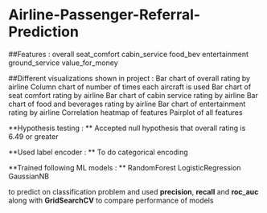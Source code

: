 # Airline-Passenger-Referral-Prediction

##Features :
overall
seat_comfort
cabin_service
food_bev
entertainment
ground_service
value_for_money

##Different visualizations shown in project :
Bar chart of overall rating by airline
Column chart of number of times each aircraft is used
Bar chart of seat comfort rating by airline
Bar chart of cabin service rating by airline
Bar chart of food and beverages rating by airline
Bar chart of entertainment rating by airline
Correlation heatmap of features
Pairplot of all features

**Hypothesis testing : **
Accepted null hypothesis that overall rating is 6.49 or greater

**Used label encoder : **
To do categorical encoding

**Trained following ML models : **
RandomForest
LogisticRegression
GaussianNB

to predict on classification problem and used **precision**, **recall** and **roc_auc** along with **GridSearchCV** to compare performance of models
